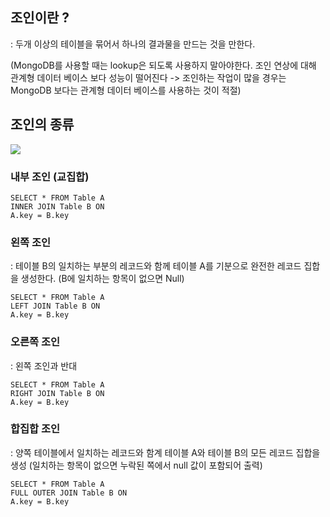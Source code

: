 ## 조인이란 ?
: 두개 이상의 테이블을 묶어서 하나의 결과물을 만드는 것을 만한다.

(MongoDB를 사용할 때는 lookup은 되도록 사용하지 말아야한다. 조인 연상에 대해 관계형 데이터 베이스 보다 성능이 떨어진다 -> 조인하는 작업이 많을 경우는 MongoDB 보다는 관계형 데이터 베이스를 사용하는 것이 적절)

## 조인의 종류
![](https://velog.velcdn.com/images/pwolong/post/d6caa309-d683-448b-acd2-4c1b5c0126cc/image.png)



### 내부 조인 (교집합)
```
SELECT * FROM Table A
INNER JOIN Table B ON
A.key = B.key
```

### 왼쪽 조인
: 테이블 B의 일치하는 부분의 레코드와 함께 테이블 A를 기분으로 완전한 레코드 집합을 생성한다.
(B에 일치하는 항목이 없으면 Null)

```
SELECT * FROM Table A
LEFT JOIN Table B ON
A.key = B.key
```

### 오른쪽 조인 
: 왼쪽 조인과 반대

```
SELECT * FROM Table A
RIGHT JOIN Table B ON
A.key = B.key
```

### 합집합 조인
: 양쪽 테이블에서 일치하는 레코드와 함계 테이블 A와 테이블 B의 모든 레코드 집합을 생성
(일치하는 항목이 없으면 누락된 쪽에서 null 값이 포함되어 출력)
```
SELECT * FROM Table A
FULL OUTER JOIN Table B ON
A.key = B.key
```

